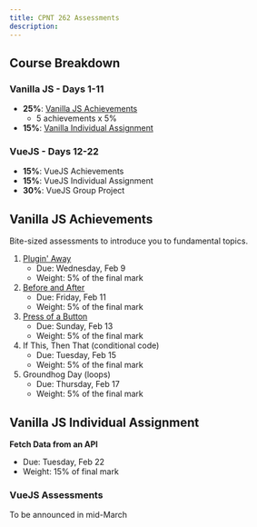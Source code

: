 ```yaml
---
title: CPNT 262 Assessments
description: 
---
```

<aside class="sidebar">

## Course Breakdown
### Vanilla JS - Days 1-11
- **25%**: [Vanilla JS Achievements](#vanilla-js-achievements)
    - 5 achievements x 5% 
- **15%**: [Vanilla Individual Assignment](vanilla-jS-individual-assignment)

### VueJS - Days 12-22
- **15%**: VueJS Achievements
- **15%**: VueJS Individual Assignment
- **30%**: VueJS Group Project

</aside>

<section class="content">

## Vanilla JS Achievements
Bite-sized assessments to introduce you to fundamental topics.
1. [Plugin' Away](/cpnt-262/assignments/achievement-1)
    - Due: Wednesday, Feb 9
    - Weight: 5% of the final mark
2. [Before and After](/cpnt-262/assignments/achievement-2)
    - Due: Friday, Feb 11
    - Weight: 5% of the final mark
3. [Press of a Button](/cpnt-262/assignments/achievement-3)
    - Due: Sunday, Feb 13
    - Weight: 5% of the final mark
4. If This, Then That (conditional code)
    - Due: Tuesday, Feb 15
    - Weight: 5% of the final mark
5. Groundhog Day (loops)
    - Due: Thursday, Feb 17
    - Weight: 5% of the final mark

## Vanilla JS Individual Assignment
**Fetch Data from an API**
- Due: Tuesday, Feb 22
- Weight: 15% of final mark

### VueJS Assessments
To be announced in mid-March

</section>